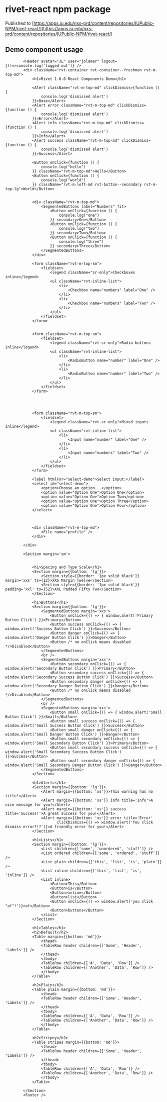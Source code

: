 # rivet-react npm package
Published to [https://apps.iu.edu/nxs-prd/content/repositories/IUPublic-NPM/rivet-react/](https://apps.iu.edu/nxs-prd/content/repositories/IUPublic-NPM/rivet-react/)

## Demo component usage
            <Header avatar="JL" user="jolamar" logout={()=>console.log('logged out')} />
            <div className="rvt-container rvt-container--freshman rvt-m-top-md">
                <h1>Rivet 1.0.0 React Components Demo</h1>

                <Alert className="rvt-m-top-md" clickDismiss={function () {
                    console.log('dismissed alert')
                }}>Base</Alert>
                <Alert error className="rvt-m-top-md" clickDismiss={function () {
                    console.log('dismissed alert')
                }}>Error</Alert>
                <Alert info className="rvt-m-top-md" clickDismiss={function () {
                    console.log('dismissed alert')
                }}>Info</Alert>
                <Alert success className="rvt-m-top-md" clickDismiss={function () {
                    console.log('dismissed alert')
                }}>Success</Alert>

                <Button onClick={function () {
                    console.log("hello")
                }} className="rvt-m-top-md">Hello</Button>
                <Button onClick={function () {
                    console.log("world")
                }} className="rvt-m-left-md rvt-button--secondary rvt-m-top-lg">World</Button>


                <div className="rvt-m-top-md">
                    <SegmentedButtons label="Numbers" fit>
                        <Button onClick={function () {
                            console.log("one")
                        }} secondary>One</Button>
                        <Button onClick={function () {
                            console.log("two")
                        }} secondary>Two</Button>
                        <Button onClick={function () {
                            console.log("three")
                        }} secondary>Three</Button>
                    </SegmentedButtons>
                </div>

                <form className="rvt-m-top-sm">
                    <fieldset>
                        <legend className="sr-only">Checkboxes inline</legend>
                        <ul className="rvt-inline-list">
                            <li>
                                <Checkbox name="numbers" label="One" />
                            </li>
                            <li>
                                <Checkbox name="numbers" label="Two" />
                            </li>
                        </ul>
                    </fieldset>
                </form>


                <form className="rvt-m-top-sm">
                    <fieldset>
                        <legend className="rvt-sr-only">Radio buttons inline</legend>
                        <ul className="rvt-inline-list">
                            <li>
                                <RadioButton name="number" label="One" />
                            </li>
                            <li>
                                <RadioButton name="number" label="Two" />
                            </li>
                        </ul>
                    </fieldset>
                </form>




                <form className="rvt-m-top-sm">
                    <fieldset>
                        <legend className="rvt-sr-only">Mixed inputs inline</legend>
                        <ul className="rvt-inline-list">
                            <li>
                                <Input name="number" label="One" />
                            </li>
                            <li>
                                <Input name="numbers" label="Two" />
                            </li>
                        </ul>
                    </fieldset>
                </form>

                <label htmlFor="select-demo">Select input:</label>
                <select id="select-demo">
                    <option>Choose an option...</option>
                    <option value="Option One">Option One</option>
                    <option value="Option One">Option Two</option>
                    <option value="Option One">Option Three</option>
                    <option value="Option One">Option Four</option>
                </select>



                <div className="rvt-m-top-md">
                    <File name="profile" />
                </div>

            </div>

            <Section margin='sm'>


                <h1>Spacing and Type Scale</h1>
                <Section margin={{bottom: 'lg'}}>
                    <Section style={{border: '1px solid black'}} margin='xxs' ts={12}>XXS Margin Twelve</Section>
                    <Section style={{border: '1px solid black'}} padding='xxl' ts={52}>XXL Padded Fifty Two</Section>
                </Section>

                <h1>Buttons</h1>
                <Section margin={{bottom: 'lg'}}>
                    <SegmentedButtons margin='xxs'>
                        <Button onClick={() => { window.alert('Primary Button Click') }}>Primary</Button>
                        <Button success onClick={() => { window.alert('Success Button Click') }}>Success</Button>
                        <Button danger onClick={() => { window.alert('Danger Button Click') }}>Danger</Button>
                        <Button /* no onClick means disabled */>Disabled</Button>
                    </SegmentedButtons>
                    <br />
                    <SegmentedButtons margin='xxs'>
                        <Button secondary onClick={() => { window.alert('Secondary Button Click') }}>Primary</Button>
                        <Button secondary success onClick={() => { window.alert('Secondary Success Button Click') }}>Success</Button>
                        <Button secondary danger onClick={() => { window.alert('Secondary Danger Button Click') }}>Danger</Button>
                        <Button /* no onClick means disabled */>Disabled</Button>
                    </SegmentedButtons>
                    <br />
                    <SegmentedButtons margin='xxs'>
                        <Button small onClick={() => { window.alert('Small Button Click') }}>Small</Button>
                        <Button small success onClick={() => { window.alert('Small Success Button Click') }}>Success</Button>
                        <Button small danger onClick={() => { window.alert('Small Danger Button Click') }}>Danger</Button>
                        <Button small secondary onClick={() => { window.alert('Small Secondary Button Click') }}>Primary</Button>
                        <Button small secondary success onClick={() => { window.alert('Small Secondary Success Button Click') }}>Success</Button>
                        <Button small secondary danger onClick={() => { window.alert('Small Secondary Danger Button Click') }}>Danger</Button>
                    </SegmentedButtons>
                </Section>

                <h1>Alerts</h1>
                <Section margin={{bottom: 'lg'}}>
                    <Alert margin={{bottom: 'xs'}}>This warning has no title!</Alert>
                    <Alert margin={{bottom: 'xs'}} info title='Info'>A nice message for you!</Alert>
                    <Alert margin={{bottom: 'xs'}} success title='Success!'>A great success for you!</Alert>
                    <Alert margin={{bottom: 'xs'}} error title='Error'
                           clickDismiss={() => window.alert('You click dismiss error?!?')}>A friendly error for you!</Alert>
                </Section>

                <h1>Lists</h1>
                <Section margin={{bottom: 'lg'}}>
                    <List children={['some', 'unordered', 'stuff']} />
                    <List ordered children={['some', 'ordered', 'stuff']} />
                    <List plain children={['this', 'list', 'is', 'plain']} />
                    <List inline children={['this', 'list', 'is', 'inline']} />
                    <List inline>
                        <Button>This</Button>
                        <Button>is</Button>
                        <Button>inline</Button>
                        <Button>list</Button>
                        <Button onClick={() => window.alert('you click "of"!')}>of</Button>
                        <Button>buttons</Button>
                    </List>
                </Section>

                <h1>Tables</h1>
                <h2>Default</h2>
                <Table margin={{bottom: 'md'}}>
                    <thead>
                    <TableRow header children={['Some', 'Header', 'Labels']} />
                    </thead>
                    <tbody>
                    <TableRow children={['A', 'Data', 'Row']} />
                    <TableRow children={['Another', 'Data', 'Row']} />
                    </tbody>
                </Table>

                <h2>Plain</h2>
                <Table plain margin={{bottom: 'md'}}>
                    <thead>
                    <TableRow header children={['Some', 'Header', 'Labels']} />
                    </thead>
                    <tbody>
                    <TableRow children={['A', 'Data', 'Row']} />
                    <TableRow children={['Another', 'Data', 'Row']} />
                    </tbody>
                </Table>

                <h2>Stripey</h2>
                <Table stripes margin={{bottom: 'md'}}>
                    <thead>
                    <TableRow header children={['Some', 'Header', 'Labels']} />
                    </thead>
                    <tbody>
                    <TableRow children={['A', 'Data', 'Row']} />
                    <TableRow children={['Another', 'Data', 'Row']} />
                    </tbody>
                </Table>

            </Section>
            <Footer />
